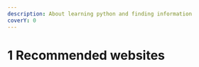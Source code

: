 ```yaml
---
description: About learning python and finding information
coverY: 0
---
```


# 1 Recommended websites

